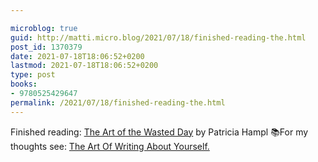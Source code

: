 ```yaml
---

microblog: true
guid: http://matti.micro.blog/2021/07/18/finished-reading-the.html
post_id: 1370379
date: 2021-07-18T18:06:52+0200
lastmod: 2021-07-18T18:06:52+0200
type: post
books:
- 9780525429647
permalink: /2021/07/18/finished-reading-the.html
---
```

Finished reading: [The Art of the Wasted Day](https://micro.blog/books/9780525429647) by Patricia Hampl 📚For my thoughts see: [The Art Of Writing About Yourself.](https://blog.martin-haehnel.de/2021/07/17/the-art-of.html)
